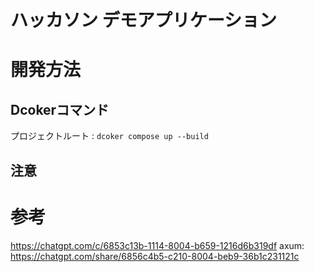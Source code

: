 # ハッカソン デモアプリケーション

# 開発方法
## Dcokerコマンド
プロジェクトルート : `dcoker compose up --build`
## 注意


# 参考
https://chatgpt.com/c/6853c13b-1114-8004-b659-1216d6b319df
axum: https://chatgpt.com/share/6856c4b5-c210-8004-beb9-36b1c231121c
